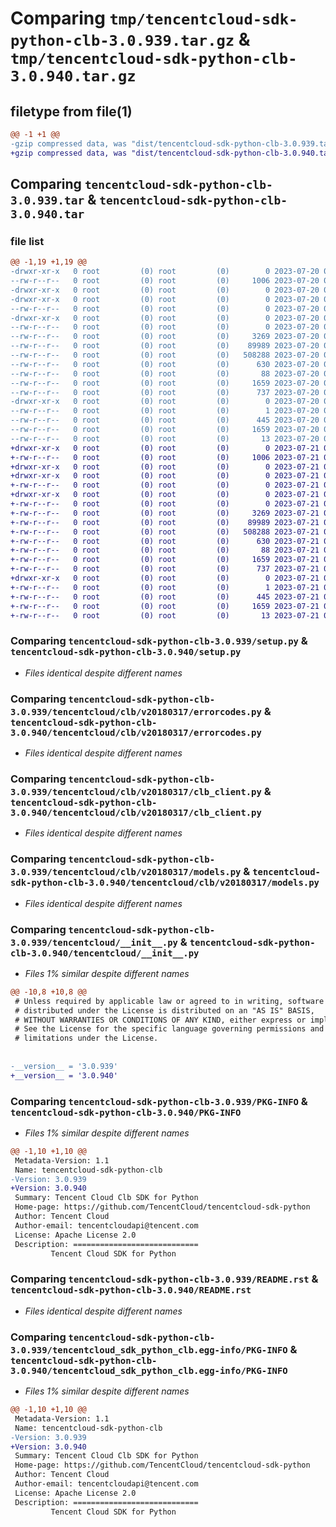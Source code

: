 # Comparing `tmp/tencentcloud-sdk-python-clb-3.0.939.tar.gz` & `tmp/tencentcloud-sdk-python-clb-3.0.940.tar.gz`

## filetype from file(1)

```diff
@@ -1 +1 @@
-gzip compressed data, was "dist/tencentcloud-sdk-python-clb-3.0.939.tar", last modified: Thu Jul 20 00:20:46 2023, max compression
+gzip compressed data, was "dist/tencentcloud-sdk-python-clb-3.0.940.tar", last modified: Fri Jul 21 00:25:39 2023, max compression
```

## Comparing `tencentcloud-sdk-python-clb-3.0.939.tar` & `tencentcloud-sdk-python-clb-3.0.940.tar`

### file list

```diff
@@ -1,19 +1,19 @@
-drwxr-xr-x   0 root         (0) root         (0)        0 2023-07-20 00:20:46.000000 tencentcloud-sdk-python-clb-3.0.939/
--rw-r--r--   0 root         (0) root         (0)     1006 2023-07-20 00:20:45.000000 tencentcloud-sdk-python-clb-3.0.939/setup.py
-drwxr-xr-x   0 root         (0) root         (0)        0 2023-07-20 00:20:46.000000 tencentcloud-sdk-python-clb-3.0.939/tencentcloud/
-drwxr-xr-x   0 root         (0) root         (0)        0 2023-07-20 00:20:46.000000 tencentcloud-sdk-python-clb-3.0.939/tencentcloud/clb/
--rw-r--r--   0 root         (0) root         (0)        0 2023-07-20 00:20:45.000000 tencentcloud-sdk-python-clb-3.0.939/tencentcloud/clb/__init__.py
-drwxr-xr-x   0 root         (0) root         (0)        0 2023-07-20 00:20:46.000000 tencentcloud-sdk-python-clb-3.0.939/tencentcloud/clb/v20180317/
--rw-r--r--   0 root         (0) root         (0)        0 2023-07-20 00:20:45.000000 tencentcloud-sdk-python-clb-3.0.939/tencentcloud/clb/v20180317/__init__.py
--rw-r--r--   0 root         (0) root         (0)     3269 2023-07-20 00:20:45.000000 tencentcloud-sdk-python-clb-3.0.939/tencentcloud/clb/v20180317/errorcodes.py
--rw-r--r--   0 root         (0) root         (0)    89989 2023-07-20 00:20:45.000000 tencentcloud-sdk-python-clb-3.0.939/tencentcloud/clb/v20180317/clb_client.py
--rw-r--r--   0 root         (0) root         (0)   508288 2023-07-20 00:20:45.000000 tencentcloud-sdk-python-clb-3.0.939/tencentcloud/clb/v20180317/models.py
--rw-r--r--   0 root         (0) root         (0)      630 2023-07-20 00:20:45.000000 tencentcloud-sdk-python-clb-3.0.939/tencentcloud/__init__.py
--rw-r--r--   0 root         (0) root         (0)       88 2023-07-20 00:20:46.000000 tencentcloud-sdk-python-clb-3.0.939/setup.cfg
--rw-r--r--   0 root         (0) root         (0)     1659 2023-07-20 00:20:46.000000 tencentcloud-sdk-python-clb-3.0.939/PKG-INFO
--rw-r--r--   0 root         (0) root         (0)      737 2023-07-20 00:20:45.000000 tencentcloud-sdk-python-clb-3.0.939/README.rst
-drwxr-xr-x   0 root         (0) root         (0)        0 2023-07-20 00:20:46.000000 tencentcloud-sdk-python-clb-3.0.939/tencentcloud_sdk_python_clb.egg-info/
--rw-r--r--   0 root         (0) root         (0)        1 2023-07-20 00:20:46.000000 tencentcloud-sdk-python-clb-3.0.939/tencentcloud_sdk_python_clb.egg-info/dependency_links.txt
--rw-r--r--   0 root         (0) root         (0)      445 2023-07-20 00:20:46.000000 tencentcloud-sdk-python-clb-3.0.939/tencentcloud_sdk_python_clb.egg-info/SOURCES.txt
--rw-r--r--   0 root         (0) root         (0)     1659 2023-07-20 00:20:46.000000 tencentcloud-sdk-python-clb-3.0.939/tencentcloud_sdk_python_clb.egg-info/PKG-INFO
--rw-r--r--   0 root         (0) root         (0)       13 2023-07-20 00:20:46.000000 tencentcloud-sdk-python-clb-3.0.939/tencentcloud_sdk_python_clb.egg-info/top_level.txt
+drwxr-xr-x   0 root         (0) root         (0)        0 2023-07-21 00:25:39.000000 tencentcloud-sdk-python-clb-3.0.940/
+-rw-r--r--   0 root         (0) root         (0)     1006 2023-07-21 00:25:39.000000 tencentcloud-sdk-python-clb-3.0.940/setup.py
+drwxr-xr-x   0 root         (0) root         (0)        0 2023-07-21 00:25:39.000000 tencentcloud-sdk-python-clb-3.0.940/tencentcloud/
+drwxr-xr-x   0 root         (0) root         (0)        0 2023-07-21 00:25:39.000000 tencentcloud-sdk-python-clb-3.0.940/tencentcloud/clb/
+-rw-r--r--   0 root         (0) root         (0)        0 2023-07-21 00:25:39.000000 tencentcloud-sdk-python-clb-3.0.940/tencentcloud/clb/__init__.py
+drwxr-xr-x   0 root         (0) root         (0)        0 2023-07-21 00:25:39.000000 tencentcloud-sdk-python-clb-3.0.940/tencentcloud/clb/v20180317/
+-rw-r--r--   0 root         (0) root         (0)        0 2023-07-21 00:25:39.000000 tencentcloud-sdk-python-clb-3.0.940/tencentcloud/clb/v20180317/__init__.py
+-rw-r--r--   0 root         (0) root         (0)     3269 2023-07-21 00:25:39.000000 tencentcloud-sdk-python-clb-3.0.940/tencentcloud/clb/v20180317/errorcodes.py
+-rw-r--r--   0 root         (0) root         (0)    89989 2023-07-21 00:25:39.000000 tencentcloud-sdk-python-clb-3.0.940/tencentcloud/clb/v20180317/clb_client.py
+-rw-r--r--   0 root         (0) root         (0)   508288 2023-07-21 00:25:39.000000 tencentcloud-sdk-python-clb-3.0.940/tencentcloud/clb/v20180317/models.py
+-rw-r--r--   0 root         (0) root         (0)      630 2023-07-21 00:25:39.000000 tencentcloud-sdk-python-clb-3.0.940/tencentcloud/__init__.py
+-rw-r--r--   0 root         (0) root         (0)       88 2023-07-21 00:25:39.000000 tencentcloud-sdk-python-clb-3.0.940/setup.cfg
+-rw-r--r--   0 root         (0) root         (0)     1659 2023-07-21 00:25:39.000000 tencentcloud-sdk-python-clb-3.0.940/PKG-INFO
+-rw-r--r--   0 root         (0) root         (0)      737 2023-07-21 00:25:39.000000 tencentcloud-sdk-python-clb-3.0.940/README.rst
+drwxr-xr-x   0 root         (0) root         (0)        0 2023-07-21 00:25:39.000000 tencentcloud-sdk-python-clb-3.0.940/tencentcloud_sdk_python_clb.egg-info/
+-rw-r--r--   0 root         (0) root         (0)        1 2023-07-21 00:25:39.000000 tencentcloud-sdk-python-clb-3.0.940/tencentcloud_sdk_python_clb.egg-info/dependency_links.txt
+-rw-r--r--   0 root         (0) root         (0)      445 2023-07-21 00:25:39.000000 tencentcloud-sdk-python-clb-3.0.940/tencentcloud_sdk_python_clb.egg-info/SOURCES.txt
+-rw-r--r--   0 root         (0) root         (0)     1659 2023-07-21 00:25:39.000000 tencentcloud-sdk-python-clb-3.0.940/tencentcloud_sdk_python_clb.egg-info/PKG-INFO
+-rw-r--r--   0 root         (0) root         (0)       13 2023-07-21 00:25:39.000000 tencentcloud-sdk-python-clb-3.0.940/tencentcloud_sdk_python_clb.egg-info/top_level.txt
```

### Comparing `tencentcloud-sdk-python-clb-3.0.939/setup.py` & `tencentcloud-sdk-python-clb-3.0.940/setup.py`

 * *Files identical despite different names*

### Comparing `tencentcloud-sdk-python-clb-3.0.939/tencentcloud/clb/v20180317/errorcodes.py` & `tencentcloud-sdk-python-clb-3.0.940/tencentcloud/clb/v20180317/errorcodes.py`

 * *Files identical despite different names*

### Comparing `tencentcloud-sdk-python-clb-3.0.939/tencentcloud/clb/v20180317/clb_client.py` & `tencentcloud-sdk-python-clb-3.0.940/tencentcloud/clb/v20180317/clb_client.py`

 * *Files identical despite different names*

### Comparing `tencentcloud-sdk-python-clb-3.0.939/tencentcloud/clb/v20180317/models.py` & `tencentcloud-sdk-python-clb-3.0.940/tencentcloud/clb/v20180317/models.py`

 * *Files identical despite different names*

### Comparing `tencentcloud-sdk-python-clb-3.0.939/tencentcloud/__init__.py` & `tencentcloud-sdk-python-clb-3.0.940/tencentcloud/__init__.py`

 * *Files 1% similar despite different names*

```diff
@@ -10,8 +10,8 @@
 # Unless required by applicable law or agreed to in writing, software
 # distributed under the License is distributed on an "AS IS" BASIS,
 # WITHOUT WARRANTIES OR CONDITIONS OF ANY KIND, either express or implied.
 # See the License for the specific language governing permissions and
 # limitations under the License.
 
 
-__version__ = '3.0.939'
+__version__ = '3.0.940'
```

### Comparing `tencentcloud-sdk-python-clb-3.0.939/PKG-INFO` & `tencentcloud-sdk-python-clb-3.0.940/PKG-INFO`

 * *Files 1% similar despite different names*

```diff
@@ -1,10 +1,10 @@
 Metadata-Version: 1.1
 Name: tencentcloud-sdk-python-clb
-Version: 3.0.939
+Version: 3.0.940
 Summary: Tencent Cloud Clb SDK for Python
 Home-page: https://github.com/TencentCloud/tencentcloud-sdk-python
 Author: Tencent Cloud
 Author-email: tencentcloudapi@tencent.com
 License: Apache License 2.0
 Description: ============================
         Tencent Cloud SDK for Python
```

### Comparing `tencentcloud-sdk-python-clb-3.0.939/README.rst` & `tencentcloud-sdk-python-clb-3.0.940/README.rst`

 * *Files identical despite different names*

### Comparing `tencentcloud-sdk-python-clb-3.0.939/tencentcloud_sdk_python_clb.egg-info/PKG-INFO` & `tencentcloud-sdk-python-clb-3.0.940/tencentcloud_sdk_python_clb.egg-info/PKG-INFO`

 * *Files 1% similar despite different names*

```diff
@@ -1,10 +1,10 @@
 Metadata-Version: 1.1
 Name: tencentcloud-sdk-python-clb
-Version: 3.0.939
+Version: 3.0.940
 Summary: Tencent Cloud Clb SDK for Python
 Home-page: https://github.com/TencentCloud/tencentcloud-sdk-python
 Author: Tencent Cloud
 Author-email: tencentcloudapi@tencent.com
 License: Apache License 2.0
 Description: ============================
         Tencent Cloud SDK for Python
```

